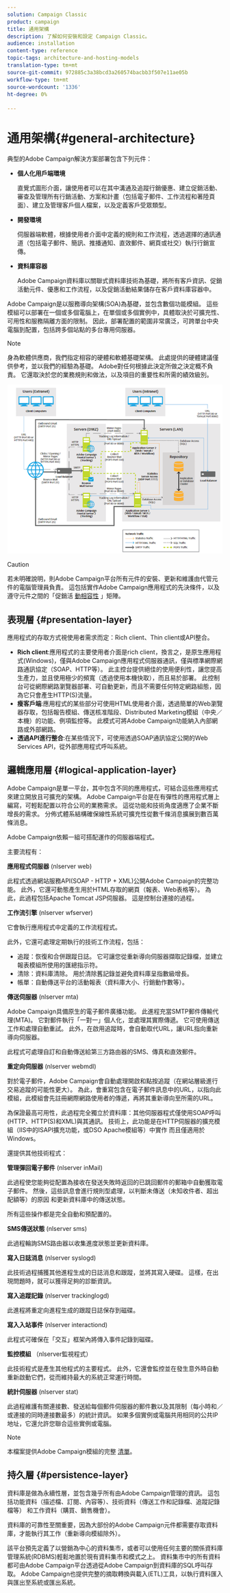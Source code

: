 ```yaml
---
solution: Campaign Classic
product: campaign
title: 通用架構
description: 了解如何安裝和設定 Campaign Classic。
audience: installation
content-type: reference
topic-tags: architecture-and-hosting-models
translation-type: tm+mt
source-git-commit: 972885c3a38bcd3a260574bacbb3f507e11ae05b
workflow-type: tm+mt
source-wordcount: '1336'
ht-degree: 0%

---
```



# 通用架構{#general-architecture}

典型的Adobe Campaign解決方案部署包含下列元件：

* **個人化用戶端環境**

   直覺式圖形介面，讓使用者可以在其中溝通及追蹤行銷優惠、建立促銷活動、審查及管理所有行銷活動、方案和計畫（包括電子郵件、工作流程和著陸頁面）、建立及管理客戶個人檔案，以及定義客戶受眾類型。

* **開發環境**

   伺服器端軟體，根據使用者介面中定義的規則和工作流程，透過選擇的通訊通道（包括電子郵件、簡訊、推播通知、直效郵件、網頁或社交）執行行銷宣傳。

* **資料庫容器**

   Adobe Campaign資料庫以關聯式資料庫技術為基礎，將所有客戶資訊、促銷活動元件、優惠和工作流程，以及促銷活動結果儲存在客戶資料庫容器中。

Adobe Campaign是以服務導向架構(SOA)為基礎，並包含數個功能模組。 這些模組可以部署在一個或多個電腦上，在單個或多個實例中，具體取決於可擴充性、可用性和服務隔離方面的限制。 因此，部署配置的範圍非常廣泛，可跨單台中央電腦到配置，包括跨多個站點的多台專用伺服器。

>[!NOTE]
>
>身為軟體供應商，我們指定相容的硬體和軟體基礎架構。 此處提供的硬體建議僅供參考，並以我們的經驗為基礎。 Adobe對任何根據此決定所做之決定概不負責。 它還取決於您的業務規則和做法，以及項目的重要性和所需的績效級別。

![](assets/s_ncs_install_architecture.png)

>[!CAUTION]
>
>若未明確說明，則Adobe Campaign平台所有元件的安裝、更新和維護由代管元件的電腦管理員負責。 這包括實作Adobe Campaign應用程式的先決條件，以及遵守元件之間的「促銷活 [動相容性](../../rn/using/compatibility-matrix.md) 」矩陣。

## 表現層 {#presentation-layer}

應用程式的存取方式視使用者需求而定：Rich client、Thin client或API整合。

* **Rich client**:應用程式的主要使用者介面是rich client，換言之，是原生應用程式(Windows)，僅與Adobe Campaign應用程式伺服器通訊，僅與標準網際網路通訊協定（SOAP、HTTP等）。 此主控台提供絕佳的使用便利性，讓您提高生產力，並且使用極少的頻寬（透過使用本機快取），而且易於部署。 此控制台可從網際網路瀏覽器部署、可自動更新，而且不需要任何特定網路組態，因為它只會產生HTTP(S)流量。
* **瘦客戶端**:應用程式的某些部分可使用HTML使用者介面，透過簡單的Web瀏覽器存取，包括報告模組、傳送核准階段、Distributed Marketing模組（中央／本機）的功能、例項監控等。 此模式可將Adobe Campaign功能納入內部網路或外部網路。
* **透過API進行整合**:在某些情況下，可使用透過SOAP通訊協定公開的Web Services API，從外部應用程式呼叫系統。

## 邏輯應用層 {#logical-application-layer}

Adobe Campaign是單一平台，其中包含不同的應用程式，可結合這些應用程式來建立開放且可擴充的架構。 Adobe Campaign平台是在有彈性的應用程式層上編寫，可輕鬆配置以符合公司的業務需求。 這從功能和技術角度適應了企業不斷增長的需求。 分佈式體系結構確保線性系統可擴充性從數千條消息擴展到數百萬條消息。

Adobe Campaign依賴一組可搭配運作的伺服器端程式。

主要流程有：

**應用程式伺服器** (nlserver web)

此程式透過網站服務API(SOAP - HTTP + XML)公開Adobe Campaign的完整功能。 此外，它還可動態產生用於HTML存取的網頁（報表、Web表格等）。 為此，此過程包括Apache Tomcat JSP伺服器。 這是控制台連接的過程。

**工作流引擎** (nlserver wfserver)

它會執行應用程式中定義的工作流程程式。

此外，它還可處理定期執行的技術工作流程，包括：

* 追蹤：恢復和合併跟蹤日誌。 它可讓您從重新導向伺服器擷取記錄檔，並建立報表模組所使用的匯總指示符。
* 清除：資料庫清除。 用於清除舊記錄並避免資料庫呈指數級增長。
* 帳單：自動傳送平台的活動報表（資料庫大小、行銷動作數等）。

**傳送伺服器** (nlserver mta)

Adobe Campaign具備原生的電子郵件廣播功能。 此進程充當SMTP郵件傳輸代理(MTA)。 它對郵件執行「一對一」個人化，並處理其實際傳遞。 它可使用傳送工作和處理自動重試。 此外，在啟用追蹤時，會自動取代URL，讓URL指向重新導向伺服器。

此程式可處理自訂和自動傳送給第三方路由器的SMS、傳真和直效郵件。

**重定向伺服器** (nlserver webmdl)

對於電子郵件，Adobe Campaign會自動處理開啟和點按追蹤（在網站層級進行交易追蹤的可能性更大）。 為此，會重寫包含在電子郵件訊息中的URL，以指向此模組，此模組會先註冊網際網路使用者的傳遞，再將其重新導向至所需的URL。

為保證最高可用性，此過程完全獨立於資料庫：其他伺服器程式僅使用SOAP呼叫(HTTP、HTTP(S)和XML)與其通訊。 技術上，此功能是在HTTP伺服器的擴充模組（IIS中的ISAPI擴充功能，或DSO Apache模組等）中實作 而且僅適用於Windows。

還提供其他技術程式：

**管理彈回電子郵件** (nlserver inMail)

此過程使您能夠從配置為接收在發送失敗時返回的已跳回郵件的郵箱中自動獲取電子郵件。 然後，這些訊息會進行規則型處理，以判斷未傳送（未知收件者、超出配額等）的原因 和更新資料庫中的傳送狀態。

所有這些操作都是完全自動和預配置的。

**SMS傳送狀態** (nlserver sms)

此過程輪詢SMS路由器以收集進度狀態並更新資料庫。

**寫入日誌消息** (nlserver syslogd)

此技術過程捕獲其他進程生成的日誌消息和跟蹤，並將其寫入硬碟。 這樣，在出現問題時，就可以獲得足夠的診斷資訊。

**寫入追蹤記錄** (nlserver trackinglogd)

此進程將重定向進程生成的跟蹤日誌保存到磁碟。

**寫入入站事件** (nlserver interactiond)

此程式可確保在「交互」框架內將傳入事件記錄到磁碟。

**監控模組** （nlserver監視程式）

此技術程式是產生其他程式的主要程式。 此外，它還會監控並在發生意外時自動重新啟動它們，從而維持最大的系統正常運行時間。

**統計伺服器** (nlserver stat)

此過程維護有關連接數、發送給每個郵件伺服器的郵件數以及其限制（每小時和／或連接的同時連接數最多）的統計資訊。 如果多個實例或電腦共用相同的公共IP地址，它還允許您聯合這些實例或電腦。

>[!NOTE]
>
>本檔案提供Adobe Campaign模組的完整 [清單](../../production/using/operating-principle.md)。

## 持久層 {#persistence-layer}

資料庫是做為永續性層，並包含幾乎所有由Adobe Campaign管理的資訊。 這包括功能資料（描述檔、訂閱、內容等）、技術資料（傳送工作和記錄檔、追蹤記錄檔等） 和工作資料（購買、銷售機會）。

資料庫的可靠性至關重要，因為大部份的Adobe Campaign元件都需要存取資料庫，才能執行其工作（重新導向模組除外）。

該平台預先定義了以營銷為中心的資料集市，或者可以使用任何主要的關係資料庫管理系統(RDBMS)輕鬆地置於現有資料集市和模式之上。 資料集市中的所有資料都可由Adobe Campaign平台透過從Adobe Campaign到資料庫的SQL呼叫存取。 Adobe Campaign也提供完整的摘取轉換與載入(ETL)工具，以執行資料匯入與匯出至系統或匯出系統。
